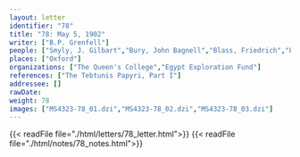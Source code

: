 ```yaml
---
layout: letter
identifier: "78"
title: "78: May 5, 1902"
writer: ["B.P. Grenfell"]
people: ["Smyly, J. Gilbart","Bury, John Bagnell","Blass, Friedrich","Ptolemy VIII Physcon","Petrie, Flinders","Mahaffy, John Pentland","Grenfell, Bernard Pyne"]
places: ["Oxford"]
organizations: ["The Queen's College","Egypt Exploration Fund"]
references: ["The Tebtunis Papyri, Part I"]
addressee: []
rawDate: 
weight: 78
images: ["MS4323-78_01.dzi","MS4323-78_02.dzi","MS4323-78_03.dzi"]
---
```

{{< readFile file="./html/letters/78_letter.html">}}
{{< readFile file="./html/notes/78_notes.html">}}